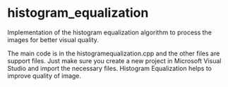 # histogram_equalization
Implementation of the histogram equalization algorithm to process the images for better visual quality.  

The main code is in the histogramequalization.cpp and the other files are support files. Just make sure you create a new project in Microsoft Visual Studio and import the necessary files.
Histogram Equalization helps to improve quality of image.
